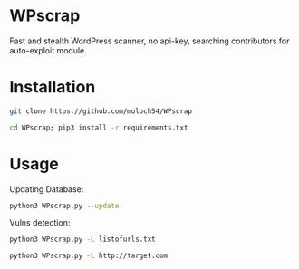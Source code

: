 # WPscrap
Fast and stealth WordPress scanner, no api-key, searching contributors  for auto-exploit module.  

# Installation  
```sh
git clone https://github.com/moloch54/WPscrap
```
```sh
cd WPscrap; pip3 install -r requirements.txt
```  
# Usage  
Updating Database:
```sh
python3 WPscrap.py --update
```  
Vulns detection:
```sh  
python3 WPscrap.py -L listofurls.txt
```
```sh
python3 WPscrap.py -L http://target.com
```
